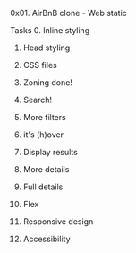 0x01. AirBnB clone - Web static

Tasks
0. Inline styling 

1. Head styling 

2. CSS files 

3. Zoning done! 

4. Search! 

5. More filters 

6. it's (h)over 

7. Display results 

8. More details 

9. Full details 

10. Flex 

11. Responsive design 

12. Accessibility 
